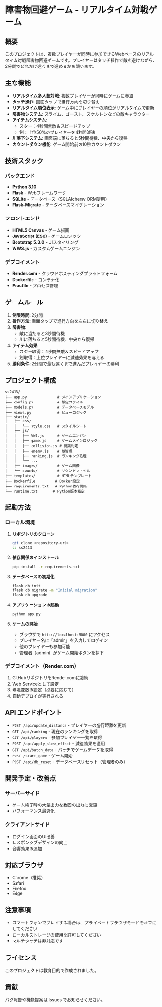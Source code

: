 # 障害物回避ゲーム - リアルタイム対戦ゲーム

## 概要
このプロジェクトは、複数プレイヤーが同時に参加できるWebベースのリアルタイム対戦障害物回避ゲームです。プレイヤーはタッチ操作で敵を避けながら、2分間でどれだけ遠くまで進めるかを競います。

## 主な機能
- **リアルタイム多人数対戦**: 複数プレイヤーが同時にゲームに参加
- **タッチ操作**: 画面タップで進行方向を切り替え
- **リアルタイム順位表示**: ゲーム中にプレイヤーの順位がリアルタイムで更新
- **障害物システム**: スライム、ゴースト、スケルトンなどの敵キャラクター
- **アイテムシステム**: 
  - スター：4秒間無敵＆スピードアップ
  - 剣：上位50%のプレイヤーを4秒間減速
- **川落下システム**: 画面端に落ちると5秒間待機、中央から復帰
- **カウントダウン機能**: ゲーム開始前の10秒カウントダウン

## 技術スタック

### バックエンド
- **Python 3.10**
- **Flask** - Webフレームワーク
- **SQLite** - データベース（SQLAlchemy ORM使用）
- **Flask-Migrate** - データベースマイグレーション

### フロントエンド
- **HTML5 Canvas** - ゲーム描画
- **JavaScript (ES6)** - ゲームロジック
- **Bootstrap 5.3.0** - UIスタイリング
- **WWS.js** - カスタムゲームエンジン

### デプロイメント
- **Render.com** - クラウドホスティングプラットフォーム
- **Dockerfile** - コンテナ化
- **Procfile** - プロセス管理

## ゲームルール
1. **制限時間**: 2分間
2. **操作方法**: 画面タップで進行方向を左右に切り替え
3. **障害物**: 
   - 敵に当たると3秒間待機
   - 川に落ちると5秒間待機、中央から復帰
4. **アイテム効果**:
   - スター取得：4秒間無敵＆スピードアップ
   - 剣取得：上位プレイヤーに減速効果を与える
5. **勝利条件**: 2分間で最も遠くまで進んだプレイヤーの勝利

## プロジェクト構成
```
ss2413/
├── app.py              # メインアプリケーション
├── config.py           # 設定ファイル
├── models.py           # データベースモデル
├── views.py            # ビューロジック
├── static/
│   ├── css/
│   │   └── style.css   # スタイルシート
│   ├── js/
│   │   ├── WWS.js      # ゲームエンジン
│   │   ├── game.js     # ゲームメインロジック
│   │   ├── collision.js # 衝突判定
│   │   ├── enemy.js    # 敵管理
│   │   ├── ranking.js  # ランキング処理
│   │   └── ...
│   ├── images/         # ゲーム画像
│   └── sounds/         # サウンドファイル
├── templates/          # HTMLテンプレート
├── Dockerfile         # Docker設定
├── requirements.txt   # Python依存関係
└── runtime.txt       # Python版本指定
```

## 起動方法

### ローカル環境
1. **リポジトリのクローン**
   ```bash
   git clone <repository-url>
   cd ss2413
   ```

2. **依存関係のインストール**
   ```bash
   pip install -r requirements.txt
   ```

3. **データベースの初期化**
   ```bash
   flask db init
   flask db migrate -m "Initial migration"
   flask db upgrade
   ```

4. **アプリケーションの起動**
   ```bash
   python app.py
   ```

5. **ゲームの開始**
   - ブラウザで `http://localhost:5000` にアクセス
   - プレイヤー名に「admin」を入力してログイン
   - 他のプレイヤーも参加可能
   - 管理者（admin）がゲーム開始ボタンを押下

### デプロイメント（Render.com）
1. GitHubリポジトリをRender.comに接続
2. Web Serviceとして設定
3. 環境変数の設定（必要に応じて）
4. 自動デプロイが実行される

## API エンドポイント
- `POST /api/update_distance` - プレイヤーの進行距離を更新
- `GET /api/ranking` - 現在のランキングを取得
- `GET /api/players` - 参加プレイヤー一覧を取得
- `POST /api/apply_slow_effect` - 減速効果を適用
- `GET /api/batch_data` - バッチでゲームデータを取得
- `POST /start_game` - ゲーム開始
- `POST /api/db_reset` - データベースリセット（管理者のみ）

## 開発予定・改善点
### サーバーサイド
- ゲーム終了時の大量出力を数回の出力に変更
- パフォーマンス最適化

### クライアントサイド  
- ログイン画面のUI改善
- レスポンシブデザインの向上
- 音響効果の追加

## 対応ブラウザ
- Chrome（推奨）
- Safari
- Firefox
- Edge

## 注意事項
- スマートフォンでプレイする場合は、プライベートブラウザモードをオフにしてください
- ローカルストレージの使用を許可してください
- マルチタッチは非対応です

## ライセンス
このプロジェクトは教育目的で作成されました。

## 貢献
バグ報告や機能提案は Issues でお知らせください。
